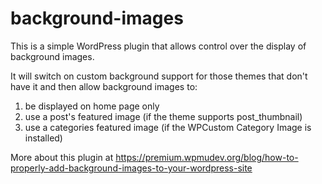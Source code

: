 background-images
=================

This is a simple WordPress plugin that allows control over the display of background images.

It will switch on custom background support for those themes that don't have it and then allow background images to:

1. be displayed on home page only
2. use a post's featured image (if the theme supports post_thumbnail)
3. use a categories featured image (if the WPCustom Category Image is installed)

More about this plugin at https://premium.wpmudev.org/blog/how-to-properly-add-background-images-to-your-wordpress-site
